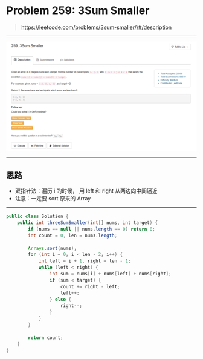 # Problem 259: 3Sum Smaller

> https://leetcode.com/problems/3sum-smaller/\#/description

------------

![](/assets/259.png)

-------

## 思路

* 双指针法：遍历 i 的时候， 用 left 和 right 从两边向中间逼近
* 注意：一定要 sort 原来的 Array

-------

```java
public class Solution {
    public int threeSumSmaller(int[] nums, int target) {
        if (nums == null || nums.length == 0) return 0;
        int count = 0, len = nums.length;
        
        Arrays.sort(nums);
        for (int i = 0; i < len - 2; i++) {
            int left = i + 1, right = len - 1;
            while (left < right) {
                int sum = nums[i] + nums[left] + nums[right];
                if (sum < target) {
                    count += right - left;
                    left++;
                } else {
                    right--;
                }
            }
        }
        
        return count;
    }
}
```



